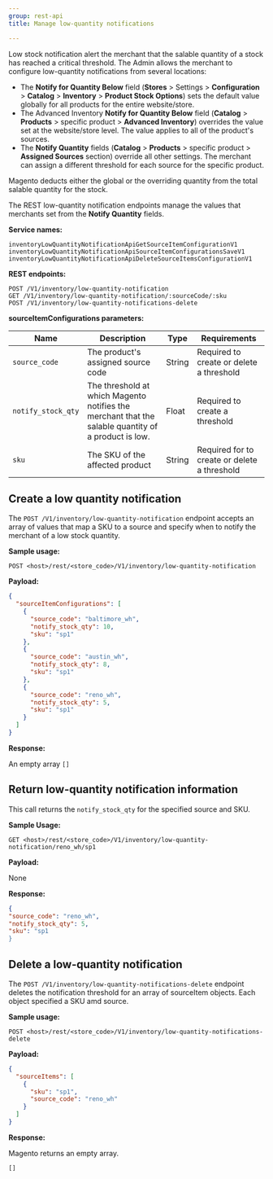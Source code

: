 ```yaml
---
group: rest-api
title: Manage low-quantity notifications

---
```


Low stock notification alert the merchant that the salable quantity of a stock has reached a critical threshold. The Admin allows the merchant to configure low-quantity notifications from several locations:

*  The **Notify for Quantity Below** field (**Stores** > Settings > **Configuration** > **Catalog** > **Inventory** > **Product Stock Options**) sets the default value globally for all products for the entire website/store.
*  The Advanced Inventory **Notify for Quantity Below** field (**Catalog** > **Products** > specific product > **Advanced Inventory**) overrides the value set at the website/store level. The value applies to all of the product's sources.
*  The **Notify Quantity** fields (**Catalog** > **Products** > specific product > **Assigned Sources** section) override all other settings. The merchant can assign a different threshold for each source for the specific product.

Magento deducts either the global or the overriding quantity from the total salable quantity for the stock.

The REST low-quantity notification endpoints manage the values that merchants set from the **Notify Quantity** fields.

**Service names:**

```http
inventoryLowQuantityNotificationApiGetSourceItemConfigurationV1
inventoryLowQuantityNotificationApiSourceItemConfigurationsSaveV1
inventoryLowQuantityNotificationApiDeleteSourceItemsConfigurationV1
```

**REST endpoints:**

```http
POST /V1/inventory/low-quantity-notification
GET /V1/inventory/low-quantity-notification/:sourceCode/:sku
POST /V1/inventory/low-quantity-notifications-delete
```

**sourceItemConfigurations parameters:**

Name | Description | Type | Requirements
--- | --- | --- | ---
`source_code` | The product's assigned source code  | String | Required to create or delete a threshold
`notify_stock_qty` | The threshold at which Magento notifies the merchant that the salable quantity of a product is low. | Float | Required to create a threshold
`sku` | The SKU of the affected product   | String | Required for to create or delete a threshold

## Create a low quantity notification

The `POST /V1/inventory/low-quantity-notification` endpoint accepts an array of values that map a SKU to a source and specify when to notify the merchant of a low stock quantity.

**Sample usage:**

`POST <host>/rest/<store_code>/V1/inventory/low-quantity-notification`

**Payload:**

```json
{
  "sourceItemConfigurations": [
    {
      "source_code": "baltimore_wh",
      "notify_stock_qty": 10,
      "sku": "sp1"
    },
    {
      "source_code": "austin_wh",
      "notify_stock_qty": 8,
      "sku": "sp1"
    },
    {
      "source_code": "reno_wh",
      "notify_stock_qty": 5,
      "sku": "sp1"
    }
  ]
}
```

**Response:**

An empty array `[]`

## Return low-quantity notification information

This call returns the `notify_stock_qty` for the specified source and SKU.

**Sample Usage:**

`GET <host>/rest/<store_code>/V1/inventory/low-quantity-notification/reno_wh/sp1`

**Payload:**

None

**Response:**

```json
{
"source_code": "reno_wh",
"notify_stock_qty": 5,
"sku": "sp1
}
```

## Delete a low-quantity notification

The `POST /V1/inventory/low-quantity-notifications-delete` endpoint deletes the notification threshold for an array of sourceItem objects. Each object specified a SKU amd source.

**Sample usage:**

`POST <host>/rest/<store_code>/V1/inventory/low-quantity-notifications-delete`

**Payload:**

```json
{
  "sourceItems": [
    {
      "sku": "sp1",
      "source_code": "reno_wh"
    }
  ]
}
```

**Response:**

Magento returns an empty array.

`[]`
